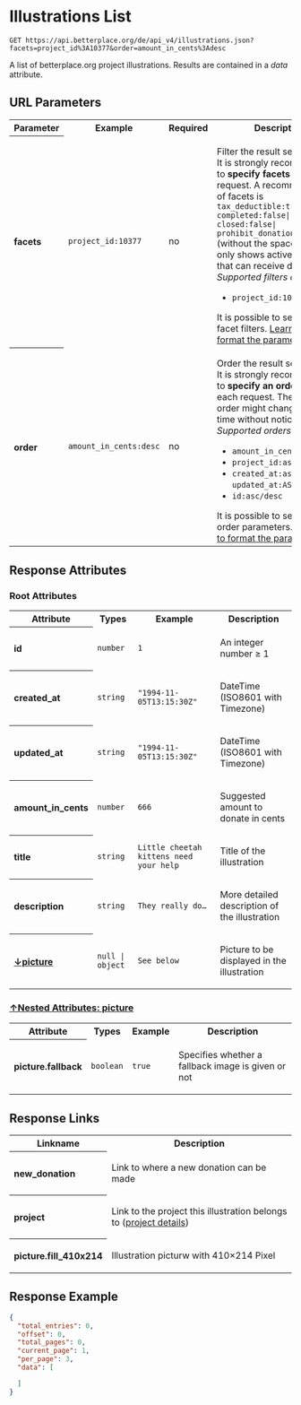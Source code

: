 
# Illustrations List

```Cirru
GET https://api.betterplace.org/de/api_v4/illustrations.json?facets=project_id%3A10377&order=amount_in_cents%3Adesc
```

A list of betterplace.org project illustrations.
Results are contained in a *data* attribute.


## URL Parameters

<table>
  <tr>
    <th>Parameter</th>
    <th>Example</th>
    <th>Required</th>
    <th>Description</th>
  </tr>
  <tr>
    <th align="left">facets</th>
    <td><code>project_id:10377</code></td>
    <td>no</td>
<td>

Filter the result set.
<br>
It is strongly recommended to <strong>specify facets</strong> with each request.
A recommended set of facets is <code>tax_deductible:true| completed:false|
closed:false| prohibit_donations:false</code> (without the spaces) which
only shows active projects that can receive donations.
<br>
<em>Supported filters are:</em>
<ul>
<li><code>project_id:10377/false</code>
</ul>
It is possible to set multiple facet filters.
<a href="../README.md#request-parameter-format">Learn how to format the parameter</a>.


</td>
  </tr>
  <tr>
    <th align="left">order</th>
    <td><code>amount_in_cents:desc</code></td>
    <td>no</td>
<td>

Order the result set.
<br>
It is strongly recommended to <strong>specify an order</strong> with each request.
The default order might change at any time without notice.
<br>
<em>Supported orders are:</em>
<ul>
<li><code>amount_in_cents:asc/desc</code></li>
<li><code>project_id:asc/desc</code></li>
<li><code>created_at:asc/desc</code> and <code>updated_at:ASC/DESC</code>
<li><code>id:asc/desc</code>
</ul>
It is possible to set multiple order parameters.
<a href="../README.md#request-parameter-format">Learn how to format the parameter</a>.


</td>
  </tr>
</table>


## Response Attributes


### Root Attributes

  <table>
    <tr>
      <th>Attribute</th>
      <th>Types</th>
      <th>Example</th>
      <th>Description</th>
    </tr>
    <tr>
      <th align="left">id</th>
      <td><code>number</code></td>
      <td><code>1</code></td>
<td>

An integer number ≥ 1

</td>
    </tr>
    <tr>
      <th align="left">created_at</th>
      <td><code>string</code></td>
      <td><code>"1994-11-05T13:15:30Z"</code></td>
<td>

DateTime (ISO8601 with Timezone)

</td>
    </tr>
    <tr>
      <th align="left">updated_at</th>
      <td><code>string</code></td>
      <td><code>"1994-11-05T13:15:30Z"</code></td>
<td>

DateTime (ISO8601 with Timezone)

</td>
    </tr>
    <tr>
      <th align="left">amount_in_cents</th>
      <td><code>number</code></td>
      <td><code>666</code></td>
<td>

Suggested amount to donate in cents

</td>
    </tr>
    <tr>
      <th align="left">title</th>
      <td><code>string</code></td>
      <td><code>Little cheetah kittens need your help</code></td>
<td>

Title of the illustration

</td>
    </tr>
    <tr>
      <th align="left">description</th>
      <td><code>string</code></td>
      <td><code>They really do…</code></td>
<td>

More detailed description of the illustration

</td>
    </tr>
    <tr>
        <th align="left" style="white-space: nowrap">
          <a id="picture-ref" href="#picture">
            ↓picture
          </a>
        </th>
      <td><code>null &#124; object</code></td>
      <td><code>See below</code></td>
<td>

Picture to be displayed in the illustration

</td>
    </tr>
  </table>

### <a id="picture" href="#picture-ref">↑Nested Attributes: picture</a>

  <table>
    <tr>
      <th>Attribute</th>
      <th>Types</th>
      <th>Example</th>
      <th>Description</th>
    </tr>
    <tr>
      <th align="left">picture.fallback</th>
      <td><code>boolean</code></td>
      <td><code>true</code></td>
<td>

Specifies whether a fallback image is given or not

</td>
    </tr>
  </table>
</table>

## Response Links

<table>
  <tr>
    <th>Linkname</th>
    <th>Description</th>
  </tr>
    <tr>
<th align="left">

new_donation

</th>
<td>

Link to where a new donation can be made

</td>
    </tr>
    <tr>
<th align="left">

project

</th>
<td>

Link to the project this illustration belongs to
(<a href="project_details.md">project details</a>)


</td>
    </tr>
    <tr>
<th align="left">

picture.fill_410x214

</th>
<td>

Illustration picturw with 410×214 Pixel

</td>
    </tr>
</table>

## Response Example

```json
{
  "total_entries": 0,
  "offset": 0,
  "total_pages": 0,
  "current_page": 1,
  "per_page": 3,
  "data": [

  ]
}
```

